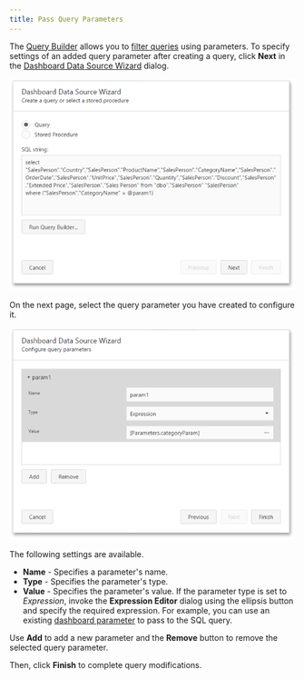 ```yaml
---
title: Pass Query Parameters
---
```

The [Query Builder](../../../../../dashboard-for-web/articles/web-dashboard-designer-mode/providing-data/working-with-sql-data-sources/query-builder.md) allows you to [filter queries](../../../../../dashboard-for-web/articles/web-dashboard-designer-mode/providing-data/working-with-sql-data-sources/filter-queries.md) using parameters. To specify settings of an added query parameter after creating a query, click **Next** in the [Dashboard Data Source Wizard](../../../../../dashboard-for-web/articles/web-dashboard-designer-mode/providing-data/working-with-sql-data-sources/dashboard-data-source-wizard.md) dialog.

![wdd-configure-query-parameters](../../../../images/Img124954.png)

On the next page, select the query parameter you have created to configure it.

![wdd-configure-query-param-page2](../../../../images/Img124955.png)

The following settings are available.
* **Name** - Specifies a parameter's name.
* **Type** - Specifies the parameter's type.
* **Value** - Specifies the parameter's value. If the parameter type is set to _Expression_, invoke the **Expression Editor** dialog using the ellipsis button and specify the required expression. For example, you can use an existing [dashboard parameter](../../../../../dashboard-for-web/articles/web-dashboard-designer-mode/data-analysis/dashboard-parameters.md) to pass to the SQL query.

Use **Add** to add a new parameter and the **Remove** button to remove the selected query parameter.

Then, click **Finish** to complete query modifications.